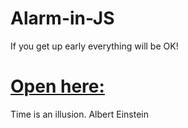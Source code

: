 # Alarm-in-JS
If you get up early everything will be OK!
# [Open here:](https://nurysar97.github.io/Alarm-in-JS/)

Time is an illusion.
    Albert Einstein
